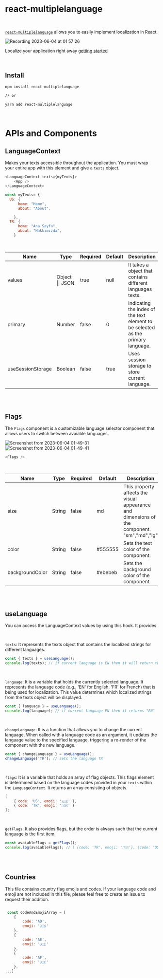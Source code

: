 # react-multiplelanguage

<br>

[`react-multiplelanguage`](https://www.npmjs.com/package/react-multiplelanguage) allows you to easily implement localization in React.

![Recording 2023-06-04 at 01 57 26](https://github.com/gnwx/react-multiplelanguage/assets/77449139/d863dcac-697e-491c-9c5e-521c44dcace1)

Localize your application right away [getting started](./GETTING_STARTED.md)

<br>

## Install

```zsh
npm install react-multiplelanguage

// or

yarn add react-multiplelanguage
```

<br>

# APIs and Components

## LanguageContext

Makes your texts accessible throughout the application. You must wrap your entire app with this element and give a `texts` object.

```javascript
<LanguageContext texts={myTexts}>
    <App />
</LanguageContext>
```

```javascript
const myTexts= {
  US: {
      home: "Home",
      about: "About",

    },
  TR: {
      home: "Ana Sayfa",
      about: "Hakkımızda",
    }

```

<br>

<table class="table table-bordered table-striped">
    <thead>
    <tr>
        <th style="width: 100px;">Name</th>
        <th style="width: 50px;">Type</th>
        <th style="width: 50px;">Required</th>
        <th style="width: 50px;">Default</th>
        <th style="width: 200px;">Description</th>
    </tr>
    </thead>
    <tbody>
        <tr>
          <td>values</td>
          <td>Object || JSON</td>
          <td>true</td>
          <td>null</td>
           <td>It takes a object that contains different languages texts.</td>
        </tr>
        <tr>
          <td>primary</td>
          <td>Number</td>
          <td>false</td>
          <td>0</td>
          <td> Indicating the index of the text element to be selected as the primary language.</td>
        </tr>
        <tr>
          <td>useSessionStorage</td>
          <td>Boolean</td>
          <td>false</td>
          <td>true</td>
          <td>Uses session storage to store current language.</td>
        </tr>
    
</table>

<br><br>

## Flags

The `Flags` component is a customizable language selector component that allows users to switch between avaiable languages.

![Screenshot from 2023-06-04 01-49-31](https://github.com/gnwx/react-multiplelanguage/assets/77449139/d38ba67a-ec38-4a6a-8fe3-2fcd664e2688)
![Screenshot from 2023-06-04 01-49-41](https://github.com/gnwx/react-multiplelanguage/assets/77449139/6a99cbe4-70b3-4f08-b46c-1e484893ab44)


```javascript
<Flags />
```

<br>

<table class="table table-bordered table-striped">
    <thead>
    <tr>
        <th style="width: 100px;">Name</th>
        <th style="width: 50px;">Type</th>
        <th style="width: 50px;">Required</th>
        <th style="width: 50px;">Default</th>
        <th style="width: 200px;">Description</th>
    </tr>
    </thead>
    <tbody>
        <tr>
          <td>size</td>
          <td>String</td>
          <td>false</td>
          <td>md</td>
          <td>This property affects the visual appearance and dimensions of the component. "sm","md","lg"</td>
        </tr>
        <tr>
          <td>color</td>
          <td>String</td>
          <td>false</td>
          <td>#555555</td>
          <td>Sets the text color of the component.</td>
        </tr>
        <tr>
          <td>backgroundColor</td>
          <td>String</td>
          <td>false</td>
          <td>#ebebeb</td>
          <td>Sets the background color of the component.</td>
        </tr>
</table>

<br><br>

## useLanguage

You can access the LanguageContext values by using this hook. It provides:

<br>

`texts`: It represents the texts object that contains the localized strings for different languages.

```javascript
const { texts } = useLanguage();
console.log(texts); // if current language is EN then it will return the EN texts object. { home: { title: "Welcome to My Website", description: ...},
```

<br>

`language`: It is a variable that holds the currently selected language. It represents the language code (e.g., 'EN' for English, 'FR' for French) that is being used for localization. This value
determines which localized strings from the texts object will be displayed.

```javascript
const { language } = useLanguage();
console.log(language); // if current language EN then it returns "EN"
```

<br>

`changeLanguage`: It is a function that allows you to change the current language. When called with a language code as an argument, it updates the language value to the specified language, triggering
a re-render of the component with the new language.

```javascript
const { changeLanguage } = useLanguage();
changeLanguage('TR'); // sets the language TR
```

<br>

`flags`: It is a variable that holds an array of flag objects. This flags element is determined based on the language codes provided in your `texts` within the `LanguageContext`. It returns an array
consisting of objects.

```javascript
[
    { code: 'US', emoji: '🇺🇸' },
    { code: 'TR', emoji: '🇹🇷' }
];
```

<br>

`getFlags`: It also provides flags, but the order is always such that the current language is the first item.

```javascript
const avaiableFlags = getFlags();
console.log(avaiableFlags); // [ {code: 'TR', emoji: '🇹🇷'}, {code: 'US', emoji: '🇺🇸'} ]
```

<br><br>

## Countries

This file contains country flag emojis and codes. If your language code and emoji are not included in this file, please feel free to create an issue to request their addition.

```javascript

 const codeAndEmojiArray = [
    {
        code: 'AD',
        emoji: '🇦🇩'
    },
    {
        code: 'AE',
        emoji: '🇦🇪'
    },
    {
        code: 'AF',
        emoji: '🇦🇫'
    },
...]
```
